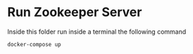 # Run Zookeeper Server
Inside this folder run inside a terminal the following command
```
docker-compose up
```
